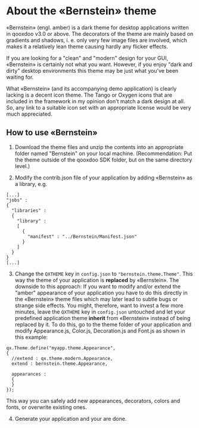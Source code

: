 # About the «Bernstein» theme

«Bernstein» (engl. amber) is a dark theme for desktop applications written in qooxdoo v3.0 or above. 
The decorators of the theme are mainly based on gradients and shadows, i. e. only very few image files are involved, 
which makes it a relatively lean theme causing hardly any flicker effects.

If you are looking for a "clean" and "modern" design for your GUI, «Bernstein» is certainly not what you want. 
However, if you enjoy "dark and dirty" desktop environments this theme may be just what you've been waiting for.

What «Bernstein» (and its accompanying demo application) is clearly lacking is a decent icon theme. The Tango or Oxygen 
icons that are included in the framework in my opinion don't match a dark design at all. So, any link to a suitable icon 
set with an appropriate license would be very much appreciated.

## How to use «Bernstein»

1. Download the theme files and unzip the contents into an appropriate folder named "Bernstein" on your local machine. 
(Recommendation: Put the theme outside of the qooxdoo SDK folder, but on the same directory level.)

2. Modify the contrib.json file of your application by adding «Bernstein» as a library, e.g.
  ```
  [...]
  "jobs" :
  {
    "libraries" :
    {
      "library" :
      [
        {
          "manifest" : "../Bernstein/Manifest.json"
        }
      ]
    }
  }
  [...]
  ```
3. Change the `QXTHEME` key in `config.json` to `"bernstein.theme.Theme"`. This way the theme of your application is 
**replaced** by «Bernstein». The downside to this approach: If you want to modify and/or extend the "amber" appearance 
of your application you have to do this directly in the «Bernstein» theme files which may later lead to subtle bugs or
strange side effects.
You might, therefore, want to invest a few more minutes, leave the `QXTHEME` key in `config.json` untouched and let
your predefined application theme **inherit** from «Bernstein» instead of being replaced by it. To do this, go to the 
theme folder of your application and modify Appearance.js, Color.js, Decoration.js and Font.js as shown in this 
example:
  ```
  qx.Theme.define("myapp.theme.Appearance",
  {
    //extend : qx.theme.modern.Appearance,
    extend : bernstein.theme.Appearance,

    appearances :
    {
    }
  });
  ```
This way you can safely add new appearances, decorators, colors and fonts, or overwrite existing ones.

4. Generate your application and your are done.

